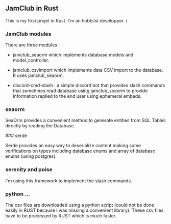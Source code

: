 ## JamClub in Rust

This is my first projet in Rust. I'm an hobbiist developper.
i
### JamClub modules
There are three modules :

- jamclub_seaorm which implements database models and model_controller.

- jamclub_csvimport which implements data CSV import to the database. It uses jamclub_seaorm.

- discord-cmd-slash : a simple discord bot that provides slash commands that sometimes read database using jamclub_seaorm to provide information replied to the end user using ephemeral embeds.

### seaorm 

SeaOrm provides a convenient method to generate entities from SQL Tables directly by reading the Database.

### serde

Serde provides an easy way to deserialize content making some verifications on types including database enums and array of database enums (using postgres).

### serenity and poise

I'm using this framework to implement the slash commands.

### python ...

The csv files are downloaded using a python script (could not be done easily in RUST because I was missing a convenient library). These csv files have to be processed by RUST which is much faster.


